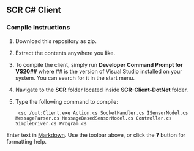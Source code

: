 ## SCR C# Client

### Compile Instructions
1. Download this repository as zip.
2. Extract the contents anywhere you like.
3. To compile the client, simply run **Developer Command Prompt for VS20##** where ## is the version of Visual Studio installed on your system. You can search for it in the start menu.
4. Navigate to the **SCR** folder located inside **SCR-Client-DotNet** folder.
5. Type the following command to compile: 

		csc /out:Client.exe Action.cs SocketHandler.cs ISensorModel.cs MessageParser.cs MessageBasedSensorModel.cs Controller.cs SimpleDriver.cs Program.cs



Enter text in [Markdown](http://daringfireball.net/projects/markdown/). Use the toolbar above, or click the **?** button for formatting help.
